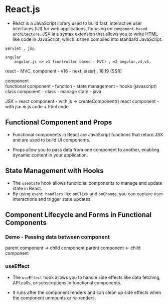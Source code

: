 # React.js
* React is a JavaScript library used to build fast, interactive user interfaces (UI) for web applications, focusing on `component-based architecture`.
JSX is a syntax extension that allows you to write HTML-like code in JavaScript, which is then compiled into standard JavaScript.

```
servlet , jsp

angular 
    angular.js => v1 (controller based - MVC) , v2 angular,v4,v5,
```

react - MVC, component - v16 - next.js(ssr) , 18,19 (SSR)

component    
    functional component - function - state management  - hooks (javascript) 
    class component - class - manage state - java 

JSX = 
react component - with js => createComponent()
react component - with jsx => js code + html code



## Functional Component and Props

* Functional components in React are JavaScript functions that return JSX and are used to build UI components.

* Props allow you to pass data from one component to another, enabling dynamic content in your application.


## State Management with Hooks
* The `useState` hook allows functional components to manage and update state in React.
* By using `event handlers` like `onClick` and `onChange`, you can capture user interactions and trigger state updates.


## Component Lifecycle and Forms in Functional Components

### Demo - Passing data between component

parent component -> child component
parent component <- child component


### useEffect
* The `useEffect` hook allows you to handle side effects like data fetching, API calls, or subscriptions in functional components.

* It runs after the component renders and can clean up side effects when the component unmounts or re-renders.
